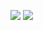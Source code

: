 ![](http://www.plantuml.com/plantuml/proxy?cache=no&src=https://raw.githubusercontent.com/ip-85/pm/master/docs/UML/Guest/login.puml)
![](http://www.plantuml.com/plantuml/proxy?cache=no&src=https://raw.githubusercontent.com/ip-85/pm/master/docs/UML/Guest/register.puml)
